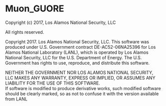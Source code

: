 # Muon_GUORE
Copyright (c) 2017, Los Alamos National Security, LLC

All rights reserved.

Copyright 2017. Los Alamos National Security, LLC. 
This software was produced under U.S. Government contract DE-AC52-06NA25396 for Los Alamos National Laboratory (LANL),
which is operated by Los Alamos National Security, LLC for the U.S. Department of Energy. 
The U.S. Government has rights to use, reproduce, and distribute this software.  

NEITHER THE GOVERNMENT NOR LOS ALAMOS NATIONAL SECURITY, LLC MAKES ANY WARRANTY, EXPRESS OR IMPLIED, 
OR ASSUMES ANY LIABILITY FOR THE USE OF THIS SOFTWARE.  
If software is modified to produce derivative works, such modified software should be clearly marked, 
so as not to confuse it with the version available from LANL
